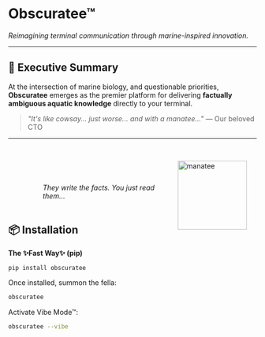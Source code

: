# Obscuratee™
_Reimagining terminal communication through marine-inspired innovation._

---

## 🚀 Executive Summary  
At the intersection of marine biology, and questionable priorities, **Obscuratee** emerges as the premier platform for delivering **factually ambiguous aquatic knowledge** directly to your terminal.


> _"It's like cowsay... just worse... and with a manatee..."_
> — Our beloved CTO

---

<br>


<p align="left" style="position: relative;">
  <img src="https://i.pinimg.com/736x/c4/42/14/c44214d9b54a70dcc4dfe274e3b3004e.jpg" alt="manatee" height="140" style="float: right; margin-left: 20px; margin-right: 20px;" />
</p>
<em style="display: block; margin-top: 60px; margin-left: 70px; text-align: left;">
    They write the facts. You just read them...
</em>

<br>

## 📦 Installation


**The ✨Fast Way✨ (pip)**

```bash
pip install obscuratee
```

Once installed, summon the fella:

```bash
obscuratee
```
Activate Vibe Mode™:

```bash
obscuratee --vibe
```
